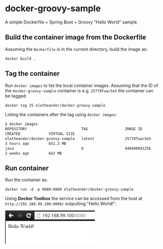 # docker-groovy-sample
A simple Dockerfile + Spring Boot + Groovy "Hello World" sample.

## Build the container image from the Dockerfile
Assuming the `Dockerfile` is in the current directory, build the image as:

    docker build .

## Tag the container
Run `docker images` to list the local container images. Assuming that the ID of the `docker-groovy-sample` container is e.g. `25770faac5e5` the container can be tagged:

    docker tag 25 olatheander/docker-groovy-sample

Listing the containers after the tag using `docker images`:

    $ docker images
    REPOSITORY                         TAG                 IMAGE ID            CREATED             VIRTUAL SIZE
    olatheander/docker-groovy-sample   latest              25770faac5e5        3 hours ago         651.3 MB
    java                               8                   d4849089125b        2 weeks ago         642 MB

## Run container
Run the container as:

    docker run -d -p 8080:8080 olatheander/docker-groovy-sample

Using **Docker Toolbox** the service can be accessed from the host at `http://192.168.99.100:8080/` outputting "Hello World!":

![Browser output](./images/browser.png)